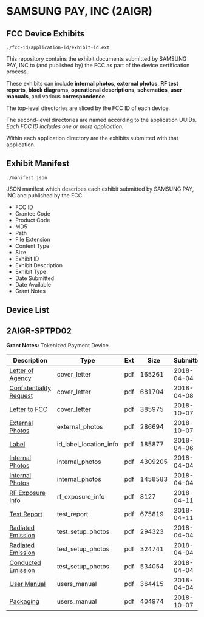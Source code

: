 # SAMSUNG PAY, INC (2AIGR)
## FCC Device Exhibits

```
./fcc-id/application-id/exhibit-id.ext
```

This repository contains the exhibit documents submitted by SAMSUNG PAY, INC to (and published by) the FCC as part of the device certification process.

These exhibits can include **internal photos**, **external photos**, **RF test reports**, **block diagrams**, **operational descriptions**, **schematics**, **user manuals**, and various **correspondence**.

The top-level directories are sliced by the FCC ID of each device.

The second-level directories are named according to the application UUIDs. *Each FCC ID includes one or more application.*

Within each application directory are the exhibits submitted with that application. 

## Exhibit Manifest

```
./manifest.json
```

JSON manifest which describes each exhibit submitted by SAMSUNG PAY, INC and published by the FCC.

- FCC ID
- Grantee Code
- Product Code
- MD5
- Path
- File Extension
- Content Type
- Size
- Exhibit ID
- Exhibit Description
- Exhibit Type
- Date Submitted
- Date Available
- Grant Notes

## Device List
## 2AIGR-SPTPD02
**Grant Notes:** Tokenized Payment Device

| Description | Type | Ext | Size | Submitted | Available |
| ----------- | ---- | --- | ---- | --------- | --------- |
| [Letter of Agency](2AIGR-SPTPD02/be386220b1f501d7d92aec17e7b150e1/3806002.pdf) | cover_letter | pdf | 165261 | 2018-04-04 | 2018-04-04 |
| [Confidentiality Request](2AIGR-SPTPD02/be386220b1f501d7d92aec17e7b150e1/3808915.pdf) | cover_letter | pdf | 681704 | 2018-04-08 | 2018-04-04 |
| [Letter to FCC](2AIGR-SPTPD02/be386220b1f501d7d92aec17e7b150e1/4028151.pdf) | cover_letter | pdf | 385975 | 2018-10-07 | 2018-04-04 |
| [External Photos](2AIGR-SPTPD02/be386220b1f501d7d92aec17e7b150e1/4028152.pdf) | external_photos | pdf | 286694 | 2018-10-07 | 2018-10-01 |
| [Label](2AIGR-SPTPD02/be386220b1f501d7d92aec17e7b150e1/3807759.pdf) | id_label_location_info | pdf | 185877 | 2018-04-06 | 2018-04-04 |
| [Internal Photos](2AIGR-SPTPD02/be386220b1f501d7d92aec17e7b150e1/3806028.pdf) | internal_photos | pdf | 4309205 | 2018-04-04 | 2018-10-01 |
| [Internal Photos](2AIGR-SPTPD02/be386220b1f501d7d92aec17e7b150e1/3806029.pdf) | internal_photos | pdf | 1458583 | 2018-04-04 | 2018-10-01 |
| [RF Exposure Info](2AIGR-SPTPD02/be386220b1f501d7d92aec17e7b150e1/3812111.pdf) | rf_exposure_info | pdf | 8127 | 2018-04-11 | 2018-04-04 |
| [Test Report](2AIGR-SPTPD02/be386220b1f501d7d92aec17e7b150e1/3812110.pdf) | test_report | pdf | 675819 | 2018-04-11 | 2018-04-04 |
| [Radiated Emission](2AIGR-SPTPD02/be386220b1f501d7d92aec17e7b150e1/3806011.pdf) | test_setup_photos | pdf | 294323 | 2018-04-04 | 2018-10-01 |
| [Radiated Emission](2AIGR-SPTPD02/be386220b1f501d7d92aec17e7b150e1/3806012.pdf) | test_setup_photos | pdf | 324741 | 2018-04-04 | 2018-10-01 |
| [Conducted Emission](2AIGR-SPTPD02/be386220b1f501d7d92aec17e7b150e1/3806013.pdf) | test_setup_photos | pdf | 534054 | 2018-04-04 | 2018-10-01 |
| [User Manual](2AIGR-SPTPD02/be386220b1f501d7d92aec17e7b150e1/3806004.pdf) | users_manual | pdf | 364415 | 2018-04-04 | 2018-10-01 |
| [Packaging](2AIGR-SPTPD02/be386220b1f501d7d92aec17e7b150e1/4028153.pdf) | users_manual | pdf | 404974 | 2018-10-07 | 2018-10-01 |
